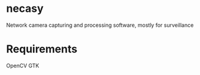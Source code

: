 # necasy
Network camera capturing and processing software, mostly for surveillance

# Requirements
OpenCV
GTK
